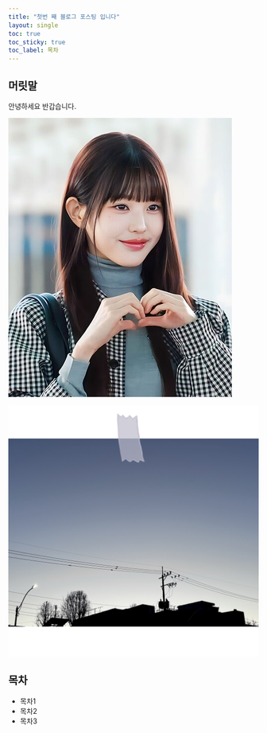 ```yaml
---
title: "첫번 째 블로그 포스팅 입니다"
layout: single
toc: true
toc_sticky: true
toc_label: 목차
---
```


## 머릿말

안녕하세요 반갑습니다.



![장원영](../images/$(filename)/장원영.jpg)

![IMG_0219.PNG](../images/$(filename)/IMG_0219.PNG.png)











## 목차

- 목차1
- 목차2
- 목차3
